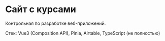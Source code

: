 # Сайт с курсами

Контрольная по разработке веб-приложений.

Стек: Vue3 (Composition API), Pinia, Airtable, TypeScript (не полностью)
